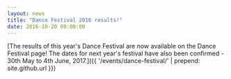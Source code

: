 ```yaml
---
layout: news
title: "Dance Festival 2016 results!"
date: 2016-10-20 09:00:00
---
```


[The results of this year's Dance Festival are now available on the Dance Festival page! The dates for next year's festival have also been confirmed - 30th May to 4th June, 2017.]({{ '/events/dance-festival/' | prepend: site.github.url }})